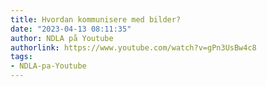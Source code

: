 ```yaml
---
title: Hvordan kommunisere med bilder?
date: "2023-04-13 08:11:35"
author: NDLA på Youtube
authorlink: https://www.youtube.com/watch?v=gPn3UsBw4c8
tags:
- NDLA-pa-Youtube
---
```

